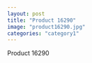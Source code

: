 ```yaml
---
layout: post
title: "Product 16290"
image: "product16290.jpg"
categories: "category1"
---
```

Product 16290
